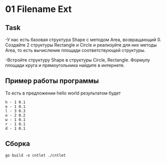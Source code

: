 # 01 Filename Ext

## Task

-У нас есть базовая структура Shape с методом Area, возвращающий 0. Создайте 2 структуры Rectangle и Circle и реализуйте
для них методы Area, то есть вычисление площади соответствующей структуры.

-Встройте структуру Shape в структуры Circle, Rectangle. Формулу площади круга и прямоугольника найдите в интернете.

## Пример работы программы

То есть в предложении hello world результатом будет

```
h - 1 0.1
e - 1 0.1
l - 3 0.3
o - 2 0.2
w - 1 0.1
r - 1 0.1
d - 1 0.1
```

## Сборка

`go build -o cntlet
./cntlet
`